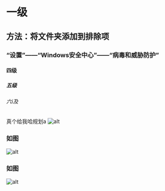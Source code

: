 # 一级
## 方法：将文件夹添加到排除项
### “设置”——“Windows安全中心”——“病毒和威胁防护”
#### 四级
##### 五级
###### 六i及
真个给我哈规划a
![alt](https://github.com/SarahYu1997/Learning-notes/blob/master/imgs/1.png)
### 如图
![alt](https://github.com/SarahYu1997/Learning-notes/blob/master/imgs/2.png)
### 如图
![alt](https://github.com/SarahYu1997/Learning-notes/blob/master/imgs/3.png)